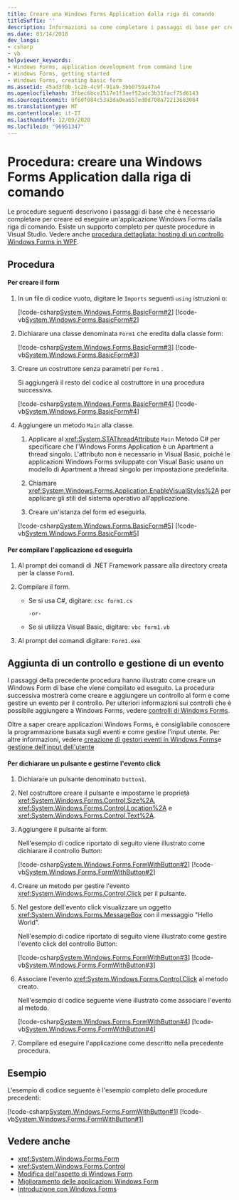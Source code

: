```yaml
---
title: Creare una Windows Forms Application dalla riga di comando
titleSuffix: ''
description: Informazioni su come completare i passaggi di base per creare ed eseguire un Windows Forms Application dalla riga di comando.
ms.date: 03/14/2018
dev_langs:
- csharp
- vb
helpviewer_keywords:
- Windows Forms, application development from command line
- Windows Forms, getting started
- Windows Forms, creating basic form
ms.assetid: 45ad3f8b-1c26-4c9f-91a9-3bb0759a47a4
ms.openlocfilehash: 3fbec6bce1517e1f3aef52adc3b31facf75d6143
ms.sourcegitcommit: 9f6df084c53a3da0ea657ed0d708a72213683084
ms.translationtype: MT
ms.contentlocale: it-IT
ms.lasthandoff: 12/09/2020
ms.locfileid: "96951347"
---
```

# <a name="how-to-create-a-windows-forms-application-from-the-command-line"></a>Procedura: creare una Windows Forms Application dalla riga di comando

Le procedure seguenti descrivono i passaggi di base che è necessario completare per creare ed eseguire un'applicazione Windows Forms dalla riga di comando. Esiste un supporto completo per queste procedure in Visual Studio.  Vedere anche [procedura dettagliata: hosting di un controllo Windows Forms in WPF](/dotnet/framework/wpf/advanced/walkthrough-hosting-a-windows-forms-control-in-wpf).
  
## <a name="procedure"></a>Procedura  
  
#### <a name="to-create-the-form"></a>Per creare il form  
  
1. In un file di codice vuoto, digitare le `Imports` seguenti `using` istruzioni o:  
  
     [!code-csharp[System.Windows.Forms.BasicForm#2](~/samples/snippets/csharp/VS_Snippets_Winforms/System.Windows.Forms.BasicForm/CS/Form1.cs#2)]
     [!code-vb[System.Windows.Forms.BasicForm#2](~/samples/snippets/visualbasic/VS_Snippets_Winforms/System.Windows.Forms.BasicForm/VB/Form1.vb#2)]  
  
2. Dichiarare una classe denominata `Form1` che eredita dalla classe form:
  
     [!code-csharp[System.Windows.Forms.BasicForm#3](~/samples/snippets/csharp/VS_Snippets_Winforms/System.Windows.Forms.BasicForm/CS/Form1.cs#3)]
     [!code-vb[System.Windows.Forms.BasicForm#3](~/samples/snippets/visualbasic/VS_Snippets_Winforms/System.Windows.Forms.BasicForm/VB/Form1.vb#3)]  
  
3. Creare un costruttore senza parametri per `Form1` .
  
     Si aggiungerà il resto del codice al costruttore in una procedura successiva.
  
     [!code-csharp[System.Windows.Forms.BasicForm#4](~/samples/snippets/csharp/VS_Snippets_Winforms/System.Windows.Forms.BasicForm/CS/Form1.cs#4)]
     [!code-vb[System.Windows.Forms.BasicForm#4](~/samples/snippets/visualbasic/VS_Snippets_Winforms/System.Windows.Forms.BasicForm/VB/Form1.vb#4)]  
  
4. Aggiungere un metodo `Main` alla classe.
  
    1. Applicare al <xref:System.STAThreadAttribute> `Main` Metodo C# per specificare che l'Windows Forms Application è un Apartment a thread singolo. L'attributo non è necessario in Visual Basic, poiché le applicazioni Windows Forms sviluppate con Visual Basic usano un modello di Apartment a thread singolo per impostazione predefinita.  
  
    2. Chiamare <xref:System.Windows.Forms.Application.EnableVisualStyles%2A> per applicare gli stili del sistema operativo all'applicazione.  
  
    3. Creare un'istanza del form ed eseguirla.  
  
     [!code-csharp[System.Windows.Forms.BasicForm#5](~/samples/snippets/csharp/VS_Snippets_Winforms/System.Windows.Forms.BasicForm/CS/Form1.cs#5)]
     [!code-vb[System.Windows.Forms.BasicForm#5](~/samples/snippets/visualbasic/VS_Snippets_Winforms/System.Windows.Forms.BasicForm/VB/Form1.vb#5)]  
  
#### <a name="to-compile-and-run-the-application"></a>Per compilare l'applicazione ed eseguirla  
  
1. Al prompt dei comandi di .NET Framework passare alla directory creata per la classe `Form1`.  
  
2. Compilare il form.  
  
    - Se si usa C#, digitare: `csc form1.cs`  
  
         `-or-`  
  
    - Se si utilizza Visual Basic, digitare: `vbc form1.vb`  
  
3. Al prompt dei comandi digitare: `Form1.exe`  
  
## <a name="adding-a-control-and-handling-an-event"></a>Aggiunta di un controllo e gestione di un evento

I passaggi della precedente procedura hanno illustrato come creare un Windows Form di base che viene compilato ed eseguito. La procedura successiva mostrerà come creare e aggiungere un controllo al form e come gestire un evento per il controllo. Per ulteriori informazioni sui controlli che è possibile aggiungere a Windows Forms, vedere [controlli di Windows Forms](./controls/index.md).
  
 Oltre a saper creare applicazioni Windows Forms, è consigliabile conoscere la programmazione basata sugli eventi e come gestire l'input utente. Per altre informazioni, vedere [creazione di gestori eventi in Windows Forms](creating-event-handlers-in-windows-forms.md)e [gestione dell'input dell'utente](./controls/handling-user-input.md)  
  
#### <a name="to-declare-a-button-control-and-handle-its-click-event"></a>Per dichiarare un pulsante e gestirne l'evento click  
  
1. Dichiarare un pulsante denominato `button1`.  
  
2. Nel costruttore creare il pulsante e impostarne le proprietà <xref:System.Windows.Forms.Control.Size%2A>, <xref:System.Windows.Forms.Control.Location%2A> e <xref:System.Windows.Forms.Control.Text%2A>.  
  
3. Aggiungere il pulsante al form.  
  
     Nell'esempio di codice riportato di seguito viene illustrato come dichiarare il controllo Button:
  
     [!code-csharp[System.Windows.Forms.FormWithButton#2](~/samples/snippets/csharp/VS_Snippets_Winforms/System.Windows.Forms.FormWithButton/CS/Form1.cs#2)]
     [!code-vb[System.Windows.Forms.FormWithButton#2](~/samples/snippets/visualbasic/VS_Snippets_Winforms/System.Windows.Forms.FormWithButton/VB/Form1.vb#2)]  
  
4. Creare un metodo per gestire l'evento <xref:System.Windows.Forms.Control.Click> per il pulsante.  
  
5. Nel gestore dell'evento click visualizzare un oggetto <xref:System.Windows.Forms.MessageBox> con il messaggio "Hello World".  
  
     Nell'esempio di codice riportato di seguito viene illustrato come gestire l'evento click del controllo Button:
  
     [!code-csharp[System.Windows.Forms.FormWithButton#3](~/samples/snippets/csharp/VS_Snippets_Winforms/System.Windows.Forms.FormWithButton/CS/Form1.cs#3)]
     [!code-vb[System.Windows.Forms.FormWithButton#3](~/samples/snippets/visualbasic/VS_Snippets_Winforms/System.Windows.Forms.FormWithButton/VB/Form1.vb#3)]  
  
6. Associare l'evento <xref:System.Windows.Forms.Control.Click> al metodo creato.  
  
     Nell'esempio di codice seguente viene illustrato come associare l'evento al metodo.  
  
     [!code-csharp[System.Windows.Forms.FormWithButton#4](~/samples/snippets/csharp/VS_Snippets_Winforms/System.Windows.Forms.FormWithButton/CS/Form1.cs#4)]
     [!code-vb[System.Windows.Forms.FormWithButton#4](~/samples/snippets/visualbasic/VS_Snippets_Winforms/System.Windows.Forms.FormWithButton/VB/Form1.vb#4)]  
  
7. Compilare ed eseguire l'applicazione come descritto nella precedente procedura.  
  
## <a name="example"></a>Esempio  

L'esempio di codice seguente è l'esempio completo delle procedure precedenti:
  
 [!code-csharp[System.Windows.Forms.FormWithButton#1](~/samples/snippets/csharp/VS_Snippets_Winforms/System.Windows.Forms.FormWithButton/CS/Form1.cs#1)]
 [!code-vb[System.Windows.Forms.FormWithButton#1](~/samples/snippets/visualbasic/VS_Snippets_Winforms/System.Windows.Forms.FormWithButton/VB/Form1.vb#1)]  
  
## <a name="see-also"></a>Vedere anche

- <xref:System.Windows.Forms.Form>
- <xref:System.Windows.Forms.Control>
- [Modifica dell'aspetto di Windows Form](changing-the-appearance-of-windows-forms.md)
- [Miglioramento delle applicazioni Windows Form](./advanced/index.md)
- [Introduzione con Windows Forms](getting-started-with-windows-forms.md)
